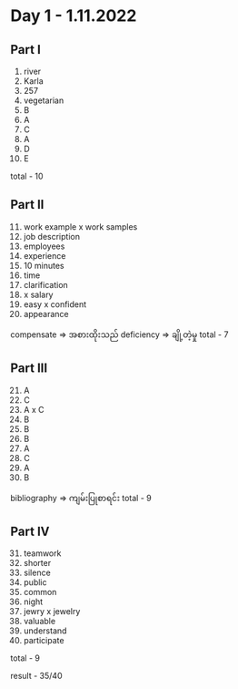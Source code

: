 # Day 1 - 1.11.2022

## Part I

1. river
2. Karla
3. 257
4. vegetarian
5. B 
6. A
7. C
8. A
9. D
10. E

total - 10

## Part II

11. work example x work samples
12. job description
13. employees
14. experience
15. 10 minutes
16. time
17. clarification
18. x salary
19. easy x confident
20. appearance

compensate => အစားထိုးသည်
deficiency => ချို့တဲ့မှု
total - 7

## Part III

21. A
22. C
23. A x C
24. B
25. B
26. B
27. A
28. C
29. A
30. B

bibliography => ကျမ်းပြုစာရင်း
total - 9

## Part IV

31. teamwork
32. shorter
33. silence
34. public
35. common
36. night
37. jewry x jewelry
38. valuable
39. understand
40. participate

total - 9

result - 35/40